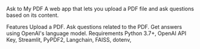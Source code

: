 Ask to My PDF
A web app that lets you upload a PDF file and ask questions based on its content.

Features
Upload a PDF.
Ask questions related to the PDF.
Get answers using OpenAI's language model.
Requirements
Python 3.7+,
OpenAI API Key,
Streamlit,
PyPDF2,
Langchain,
FAISS,
dotenv,

